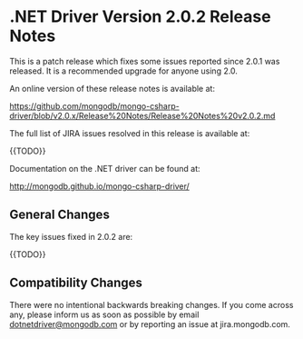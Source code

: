 # .NET Driver Version 2.0.2 Release Notes

This is a patch release which fixes some issues reported since 2.0.1 was released. It is a recommended
upgrade for anyone using 2.0.

An online version of these release notes is available at:

https://github.com/mongodb/mongo-csharp-driver/blob/v2.0.x/Release%20Notes/Release%20Notes%20v2.0.2.md

The full list of JIRA issues resolved in this release is available at:

{{TODO}}

Documentation on the .NET driver can be found at:

http://mongodb.github.io/mongo-csharp-driver/

## General Changes

The key issues fixed in 2.0.2 are:

{{TODO}}

## Compatibility Changes

There were no intentional backwards breaking changes.  If you come across any,
please inform us as soon as possible by email dotnetdriver@mongodb.com or by reporting 
an issue at jira.mongodb.com.